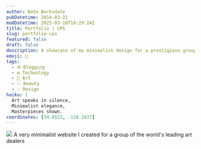```yaml
---
author: Nate Barksdale
pubDatetime: 2014-03-22
modDatetime: 2025-03-10T18:29:24Z
title: Portfolio | CPS
slug: portfolio-cps
featured: false
draft: false
description: A showcase of my minimalist design for a prestigious group of art dealers, highlighting simplicity and elegance in online presentation.
emoji: 🎨
tags:
  - 🌐 Blogging
  - ⚙️ Technology
  - 🎨 Art
  - ✨ Beauty
  - 💡 Design
haiku: |
  Art speaks in silence,  
  Minimalist elegance,  
  Masterpieces shown.
coordinates: [34.0522, -118.2437]
---
```


![](https://www.natebarksdale.com/wp-content/uploads/2014/03/portfolio-cps.jpg) A very minimalist website I created for a group of the world's leading art dealers
